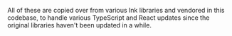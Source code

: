 All of these are copied over from various Ink libraries and vendored in this
codebase, to handle various TypeScript and React updates since the original
libraries haven't been updated in a while.
